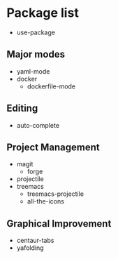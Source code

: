 # Package list

* use-package

## Major modes

* yaml-mode
* docker
    - dockerfile-mode

## Editing

* auto-complete

## Project Management

* magit
    -  forge
* projectile
* treemacs
    -  treemacs-projectile
    -  all-the-icons

## Graphical Improvement

* centaur-tabs
* yafolding
